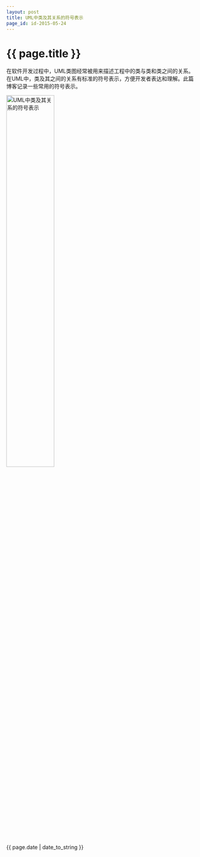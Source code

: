 ```yaml
---
layout: post
title: UML中类及其关系的符号表示
page_id: id-2015-05-24
---
```


# {{ page.title }}

在软件开发过程中，UML类图经常被用来描述工程中的类与类和类之间的关系。在UML中，类及其之间的关系有标准的符号表示，方便开发者表达和理解。此篇博客记录一些常用的符号表示。

<img src="http://7xilqo.com1.z0.glb.clouddn.com/2015-05-24-UML中类及其关系的符号表示.png" alt="UML中类及其关系的符号表示" width="50%" height="50%" />

{{ page.date | date_to_string }}
